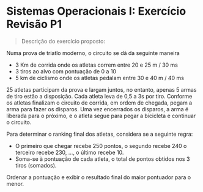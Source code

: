 # Sistemas Operacionais I: Exercício Revisão P1
> Descrição do exercício proposto:

Numa prova de triatlo moderno, o circuito se dá da seguinte maneira

- 3 Km de corrida onde os atletas correm entre 20 e 25 m / 30 ms
- 3 tiros ao alvo com pontuação de 0 a 10
- 5 km de ciclismo onde os atletas pedalam entre 30 e 40 m / 40 ms

25 atletas participam da prova e largam juntos, no entanto, apenas 5 armas de tiro estão a disposição. Cada atleta leva de 0,5 a 3s por tiro. Conforme os atletas finalizam o circuito de corrida, em ordem de chegada, pegam a arma para fazer os disparos. Uma vez encerrados os disparos, a arma é liberada para o próximo, e o atleta segue para pegar a bicicleta e continuar o circuito.

Para determinar o ranking final dos atletas, considera se a seguinte regra:
- O primeiro que chegar recebe 250 pontos, o segundo recebe 240 o terceiro recebe 230, ..., o último recebe 10.
- Soma-se à pontuação de cada atleta, o total de pontos obtidos nos 3 tiros (somados).

Ordenar a pontuação e exibir o resultado final do maior pontuador para o menor.
